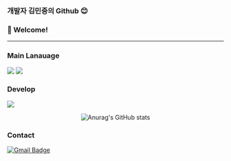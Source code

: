 ### 개발자 김민중의 Github :blush:

<!-- info -->
### :wave: Welcome!



------
<!-- Language logo-->
### Main Lanauage
<img src="https://img.shields.io/badge/java-%23007396.svg?&style=for-the-badge&logo=java&logoColor=white" /> <img src="https://img.shields.io/badge/kotlin-%230095D5.svg?&style=for-the-badge&logo=kotlin&logoColor=white" />


### Develop
<img src="https://img.shields.io/badge/android-%233DDC84.svg?&style=for-the-badge&logo=android&logoColor=black" />

<div align="center">
  
![Anurag's GitHub stats](https://github-readme-stats.vercel.app/api?username=kmj-99&show_icons=true&theme=radical)

</div>

### Contact
<a>[![Gmail Badge](https://img.shields.io/badge/-Gmail-c14438?style=for-the-badge&logo=Gmail&logoColor=white)](javascript:void(location.href='mailto:write-your-email'))</a>

